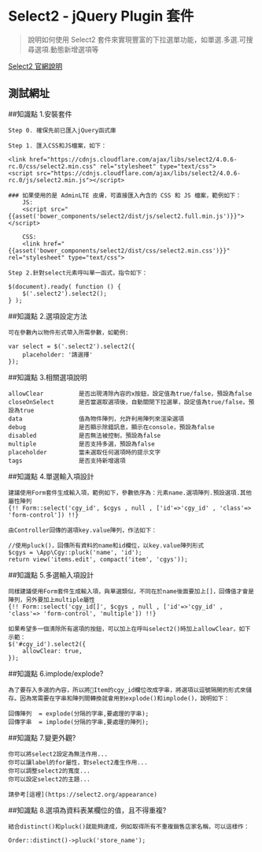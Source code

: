 # Select2 - jQuery Plugin 套件

> 說明如何使用 Select2 套件來實現豐富的下拉選單功能，如單選.多選.可搜尋選項.動態新增選項等

[Select2 官網說明](https://select2.org/)

## 測試網址

##知識點 1.安裝套件

    Step 0. 確保先前已匯入jQuery函式庫

    Step 1. 匯入CSS和JS檔案，如下：

    <link href="https://cdnjs.cloudflare.com/ajax/libs/select2/4.0.6-rc.0/css/select2.min.css" rel="stylesheet" type="text/css">
    <script src="https://cdnjs.cloudflare.com/ajax/libs/select2/4.0.6-rc.0/js/select2.min.js"></script>

    ### 如果使用的是 AdminLTE 皮膚，可直接匯入內含的 CSS 和 JS 檔案，範例如下：
        JS:
        <script src="{{asset('bower_components/select2/dist/js/select2.full.min.js')}}"></script>

        CSS:
        <link href="{{asset('bower_components/select2/dist/css/select2.min.css')}}" rel="stylesheet" type="text/css">

    Step 2.針對select元素呼叫單一函式，指令如下：

    $(document).ready( function () {
        $('.select2').select2();
    } );

##知識點 2.選項設定方法

    可在參數內以物件形式帶入所需參數，如範例:

    var select = $('.select2').select2({
        placeholder: '請選擇'
    });

##知識點 3.相關選項說明

    allowClear          是否出現清除內容的x按鈕，設定值為true/false，預設為false
    closeOnSelect       是否當選取選項後，自動關閉下拉選單，設定值為true/false，預設為true
    data                值為物件陣列，允許利用陣列來渲染選項
    debug               是否顯示除錯訊息，顯示在console，預設為false
    disabled            是否無法被控制，預設為false
    multiple            是否支持多選，預設為false
    placeholder         當未選取任何選項時的提示文字
    tags                是否支持新增選項

##知識點 4.單選輸入項設計

    建議使用Form套件生成輸入項，範例如下，參數依序為：元素name.選項陣列.預設選項.其他屬性陣列
    {!! Form::select('cgy_id', $cgys , null , ['id'=>'cgy_id' , 'class'=> 'form-control']) !!}

    由Controller回傳的選項key.value陣列，作法如下：

    //使用pluck()，回傳所有資料的name和id欄位，以key.value陣列形式
    $cgys = \App\Cgy::pluck('name', 'id');
    return view('items.edit', compact('item', 'cgys'));

##知識點 5.多選輸入項設計

    同樣建議使用Form套件生成輸入項，與單選類似，不同在於name後面要加上[]，回傳值才會是陣列，另外要加上multiple屬性
    {!! Form::select('cgy_id[]', $cgys , null , ['id'=>'cgy_id' , 'class'=> 'form-control', 'multiple']) !!}

    如果希望多一個清除所有選項的按鈕，可以加上在呼叫select2()時加上allowClear，如下示範：
    $('#cgy_id').select2({
    	allowClear: true,
    });

##知識點 6.implode/explode?

    為了要存入多選的內容，所以將Item的cgy_id欄位改成字串，將選項以逗號隔開的形式來儲存。因為常需要在字串和陣列間轉換就會用到explode()和implode()，說明如下：

    回傳陣列  = explode(分隔的字串,要處理的字串);
    回傳字串  = implode(分隔的字串,要處理的陣列);

##知識點 7.變更外觀?

    你可以將select2設定為無法作用...
    你可以讓label的for屬性，對select2產生作用...
    你可以調整select2的寬度...
    你可以設定select2的主題...

    請參考[這裡](https://select2.org/appearance)

##知識點 8.選項為資料表某欄位的值，且不得重複?

    結合distinct()和pluck()就能夠達成，例如取得所有不重複銷售店家名稱，可以這樣作：

    Order::distinct()->pluck('store_name');
